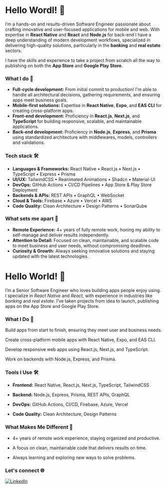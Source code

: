 # Hello Wordl! 👋 

I’m a hands-on and results-driven Software Engineer passionate about crafting innovative and user-focused applications for mobile and web. With expertise in **React Native** and **React** and **Node.js** for back-end I have a deep understanding of modern development workflows, specialized in delivering high-quality solutions, particularly in the **banking** and **real estate** sectors.

I have the skills and experience to take a project from scratch all the way to publishing on both the **App Store** and **Google Play Store**.

### What I do 🚀
- **Full-cycle development:** From initial commit to production! I'm able to handle all architectural decisions, gathering requirements, and ensuring apps meet business goals.
- **Mobile-first solutions:** Expertise in **React Native**, **Expo**, and **EAS CLI** for creating cross-platform apps.
- **Front-end development:** Proficiency in **React.js**, **Next.js**, and **TypeScript** for building responsive, scalable, and maintainable applications.
- **Back-end development:** Proficiency in **Node.js**, **Express**, and **Prisma** using standardized architecture with middlewares, models, controllers and validations.

### Tech stack 🛠️
- **Languages & Frameworks:** React Native • React.js • Next.js • TypeScript • Express • Prisma
- **UI/UX:** TailwindCSS • Reanimated Animations • Shadcn • Material-UI
- **DevOps:** GitHub Actions • CI/CD Pipelines • App Store & Play Store Deployment
- **Backends & APIs:** REST APIs • GraphQL • WebSocket
- **Cloud & Tools:** Firebase • Azure • Vercel • AWS
- **Code Quality:** Clean Architecture • Design Patterns • SonarQube

### What sets me apart 🎯
- **Remote Experience:** 4+ years of fully remote work, honing my ability to self-manage and deliver results independently.
- **Attention to Detail:** Focused on clean, maintainable, and scalable code to meet business and user needs, without compromising deadlines.
- **Curiosity & Growth:** Always seeking innovative solutions and staying updated with the latest technologies.

# Hello World! 👋
I’m a Senior Software Engineer who loves building apps people enjoy using. I specialize in *React Native* and *React*, with experience in industries like *banking* and *real estate*. I’ve taken projects from idea to launch, publishing apps on the App Store and Google Play Store.

### What I Do 🚀
Build apps from start to finish, ensuring they meet user and business needs.

Create cross-platform mobile apps with React Native, Expo, and EAS CLI.

Develop responsive web apps using React.js, Next.js, and TypeScript.

Work on backends with Node.js, Express, and Prisma.

### Tools I Use 🛠️
- **Frontend:** React Native, React.js, Next.js, TypeScript, TailwindCSS

- **Backend:** Node.js, Express, Prisma, REST APIs, GraphQL

- **DevOps:** GitHub Actions, CI/CD, Firebase, Azure, Vercel

- **Code Quality:** Clean Architecture, Design Patterns

### What Makes Me Different 🎯
- 4+ years of remote work experience, staying organized and productive.

- A focus on clean, maintainable code that delivers results on time.

- Always learning and exploring new ways to solve problems.

### Let's connect 🌐
[![LinkedIn](https://img.shields.io/badge/LinkedIn-thiagomunich-blue?style=for-the-badge&logo=linkedin)](https://www.linkedin.com/in/thiagomunich/)
